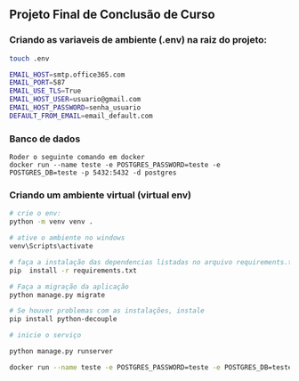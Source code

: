 ## Projeto Final de Conclusão de Curso

### Criando as variaveis de ambiente (.env) na raiz do projeto:

```bash
touch .env

EMAIL_HOST=smtp.office365.com
EMAIL_PORT=587
EMAIL_USE_TLS=True
EMAIL_HOST_USER=usuario@gmail.com
EMAIL_HOST_PASSWORD=senha_usuario
DEFAULT_FROM_EMAIL=email_default.com
```

### Banco de dados
```
Roder o seguinte comando em docker
docker run --name teste -e POSTGRES_PASSWORD=teste -e POSTGRES_DB=teste -p 5432:5432 -d postgres
```

### Criando um ambiente virtual (virtual env)

```bash
# crie o env:
python -m venv venv .

# ative o ambiente no windows
venv\Scripts\activate

# faça a instalação das dependencias listadas no arquivo requirements.txt
pip  install -r requirements.txt

# Faça a migração da aplicação
python manage.py migrate

# Se houver problemas com as instalações, instale 
pip install python-decouple

# inicie o serviço

python manage.py runserver

docker run --name teste -e POSTGRES_PASSWORD=teste -e POSTGRES_DB=teste -p 5432:5432 -d postgres
```
